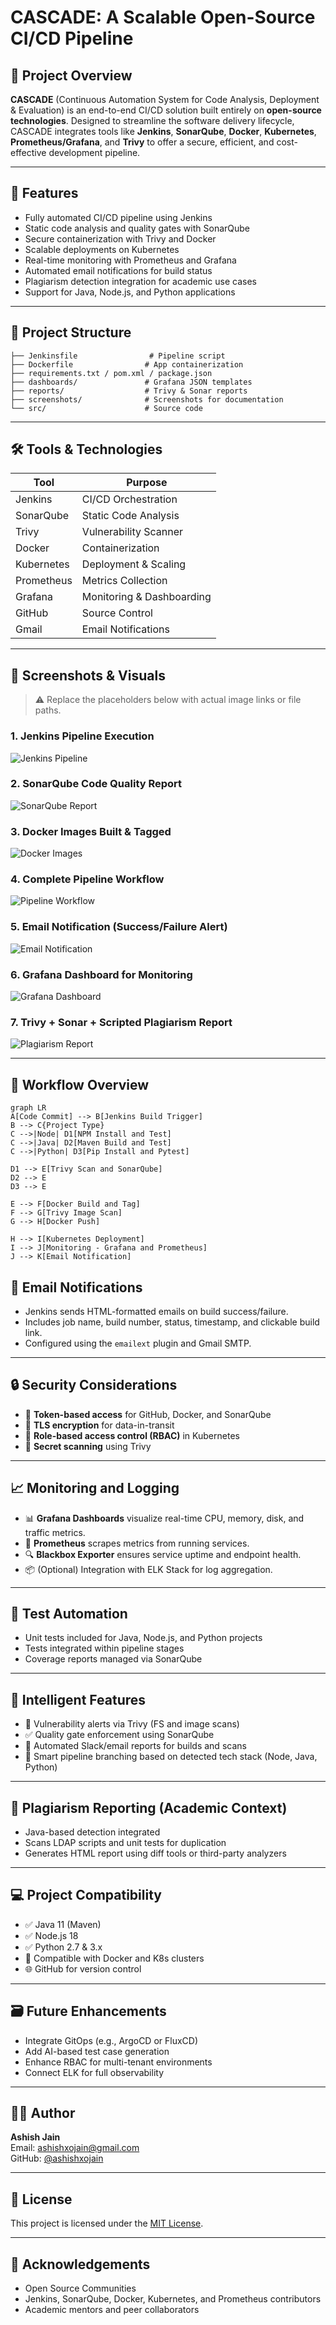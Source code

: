 # CASCADE: A Scalable Open-Source CI/CD Pipeline

## 📌 Project Overview

**CASCADE** (Continuous Automation System for Code Analysis, Deployment & Evaluation) is an end-to-end CI/CD solution built entirely on **open-source technologies**. Designed to streamline the software delivery lifecycle, CASCADE integrates tools like **Jenkins**, **SonarQube**, **Docker**, **Kubernetes**, **Prometheus/Grafana**, and **Trivy** to offer a secure, efficient, and cost-effective development pipeline.

---

## 🚀 Features

- Fully automated CI/CD pipeline using Jenkins
- Static code analysis and quality gates with SonarQube
- Secure containerization with Trivy and Docker
- Scalable deployments on Kubernetes
- Real-time monitoring with Prometheus and Grafana
- Automated email notifications for build status
- Plagiarism detection integration for academic use cases
- Support for Java, Node.js, and Python applications

---

## 📂 Project Structure

```plaintext
├── Jenkinsfile                # Pipeline script
├── Dockerfile                # App containerization
├── requirements.txt / pom.xml / package.json
├── dashboards/               # Grafana JSON templates
├── reports/                  # Trivy & Sonar reports
├── screenshots/              # Screenshots for documentation
└── src/                      # Source code
```

---

## 🛠️ Tools & Technologies

| Tool          | Purpose                          |
|---------------|----------------------------------|
| Jenkins       | CI/CD Orchestration              |
| SonarQube     | Static Code Analysis             |
| Trivy         | Vulnerability Scanner            |
| Docker        | Containerization                 |
| Kubernetes    | Deployment & Scaling             |
| Prometheus    | Metrics Collection               |
| Grafana       | Monitoring & Dashboarding        |
| GitHub        | Source Control                   |
| Gmail         | Email Notifications              |

---

## 📸 Screenshots & Visuals

> ⚠️ Replace the placeholders below with actual image links or file paths.

### 1. Jenkins Pipeline Execution  
![Jenkins Pipeline](screenshots/jenkins-pipeline.png)

### 2. SonarQube Code Quality Report  
![SonarQube Report](screenshots/sonarqube-report.png)

### 3. Docker Images Built & Tagged  
![Docker Images](screenshots/docker-images.png)

### 4. Complete Pipeline Workflow  
![Pipeline Workflow](screenshots/workflow-diagram.png)

### 5. Email Notification (Success/Failure Alert)  
![Email Notification](screenshots/email-notification.png)

### 6. Grafana Dashboard for Monitoring  
![Grafana Dashboard](screenshots/grafana-dashboard.png)

### 7. Trivy + Sonar + Scripted Plagiarism Report  
![Plagiarism Report](screenshots/plagiarism-report.png)

---
## 🔁 Workflow Overview

```mermaid
graph LR
A[Code Commit] --> B[Jenkins Build Trigger]
B --> C{Project Type}
C -->|Node| D1[NPM Install and Test]
C -->|Java| D2[Maven Build and Test]
C -->|Python| D3[Pip Install and Pytest]

D1 --> E[Trivy Scan and SonarQube]
D2 --> E
D3 --> E

E --> F[Docker Build and Tag]
F --> G[Trivy Image Scan]
G --> H[Docker Push]

H --> I[Kubernetes Deployment]
I --> J[Monitoring - Grafana and Prometheus]
J --> K[Email Notification]
```



## 📧 Email Notifications

- Jenkins sends HTML-formatted emails on build success/failure.
- Includes job name, build number, status, timestamp, and clickable build link.
- Configured using the `emailext` plugin and Gmail SMTP.

---

## 🔒 Security Considerations

- 🔐 **Token-based access** for GitHub, Docker, and SonarQube
- 🔐 **TLS encryption** for data-in-transit
- 🔐 **Role-based access control (RBAC)** in Kubernetes
- 🔐 **Secret scanning** using Trivy

---

## 📈 Monitoring and Logging

- 📊 **Grafana Dashboards** visualize real-time CPU, memory, disk, and traffic metrics.
- 🔎 **Prometheus** scrapes metrics from running services.
- 🔍 **Blackbox Exporter** ensures service uptime and endpoint health.
- 📦 (Optional) Integration with ELK Stack for log aggregation.

---

## 🧪 Test Automation

- Unit tests included for Java, Node.js, and Python projects
- Tests integrated within pipeline stages
- Coverage reports managed via SonarQube

---

## 🧠 Intelligent Features

- 🚨 Vulnerability alerts via Trivy (FS and image scans)
- ✅ Quality gate enforcement using SonarQube
- 📩 Automated Slack/email reports for builds and scans
- 🔁 Smart pipeline branching based on detected tech stack (Node, Java, Python)

---

## 📜 Plagiarism Reporting (Academic Context)

- Java-based detection integrated
- Scans LDAP scripts and unit tests for duplication
- Generates HTML report using diff tools or third-party analyzers

---

## 💻 Project Compatibility

- ✅ Java 11 (Maven)
- ✅ Node.js 18
- ✅ Python 2.7 & 3.x
- 🐳 Compatible with Docker and K8s clusters
- 🌐 GitHub for version control

---

## 🗃️ Future Enhancements

- Integrate GitOps (e.g., ArgoCD or FluxCD)
- Add AI-based test case generation
- Enhance RBAC for multi-tenant environments
- Connect ELK for full observability

---

## 🧑‍💻 Author

**Ashish Jain**  
Email: [ashishxojain@gmail.com](mailto:ashishxojain@gmail.com)  
GitHub: [@ashishxojain](https://github.com/ashishxojain)

---

## 📄 License

This project is licensed under the [MIT License](LICENSE).

---

## 🙏 Acknowledgements

- Open Source Communities
- Jenkins, SonarQube, Docker, Kubernetes, and Prometheus contributors
- Academic mentors and peer collaborators
